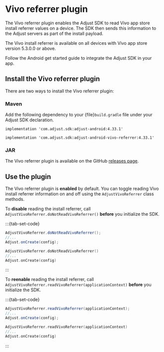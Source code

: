 # Vivo referrer plugin

The Vivo referrer plugin enables the Adjust SDK to read Vivo app store install referrer values on a device. The SDK then sends this information to the Adjust servers as part of the install payload.

The Vivo install referrer is available on all devices with Vivo app store version 5.3.0.0 or above.

Follow the Android get started guide to integrate the Adjust SDK in your app.

## Install the Vivo referrer plugin

There are two ways to install the Vivo referrer plugin:

### Maven

Add the following dependency to your {file}`build.gradle` file under your Adjust SDK declaration.

```
implementation 'com.adjust.sdk:adjust-android:4.33.1'

implementation 'com.adjust.sdk:adjust-android-vivo-referrer:4.33.1'
```

### JAR

The Vivo referrer plugin is available on the GitHub [releases page](https://github.com/adjust/android_sdk/releases/tag/v4.33.4).

## Use the plugin

The Vivo referrer plugin is __enabled__ by default. You can toggle reading Vivo install referrer information on and off using the `AdjustVivoReferrer` class methods.

To __disable__ reading the install referrer, call `AdjustVivoReferrer.doNotReadVivoReferrer()` __before__ you initialize the SDK.

:::{tab-set-code}

```Java
AdjustVivoReferrer.doNotReadVivoReferrer();
//...
Adjust.onCreate(config);
```

```Kotlin
AdjustVivoReferrer.doNotReadVivoReferrer()
//...
Adjust.onCreate(config)
```
:::

To __reenable__ reading the install referrer, call `AdjustVivoReferrer.readVivoReferrer(applicationContext)` __before__ you initialize the SDK.

:::{tab-set-code}
```Java
AdjustVivoReferrer.readVivoReferrer(applicationContext);
//...
Adjust.onCreate(config);
```

```Kotlin
AdjustVivoReferrer.readVivoReferrer(applicationContext)
//...
Adjust.onCreate(config)
```
:::